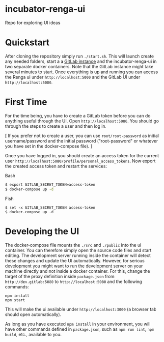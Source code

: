 # incubator-renga-ui

Repo for exploring UI ideas

# Quickstart
After cloning the repository simply run `./start.sh`. This will launch create any needed folders, start a
a [GitLab instance](https://hub.docker.com/r/gitlab/gitlab-ce/) and the incubator-renga-ui in two separate docker containers.
Note that the GitLab instance might take several minutes to start. Once everything is up and running you can access
the Renga ui under `http://localhost:5000` and the GitLab UI under `http://localhost:5080`.

# First Time
For the time being, you have to create a GitLab token before you can do anything useful through the UI.
Open `http://localhost:5080`. You should go through the steps to create a user and then log in.

\[ If you prefer not to create a user, you can use `root/root-password` as initial username/password and the initial password ("root-password" or whatever you have set
in the docker-compose file). \]

Once you have logged in, you should create an access token for the current user
`http://localhost:5080/profile/personal_access_tokens`. Now export the created access token and restart the services:

Bash 
```bash
$ export GITLAB_SECRET_TOKEN=access-token
$ docker-compose up -d
```

Fish
```fish
$ set -x GITLAB_SECRET_TOKEN access-token
$ docker-compose up -d
```

# Developing the UI
The docker-compose file mounts the `./src` and `./public` into the ui container. You can therefore simply open the source
code files and start editing. The development server running inside the container will detect these changes and update
the UI automatically. However, for serious development you might want to run the development server on your machine directly
and not inside a docker container. For this, change the target of the proxy definition inside `package.json` from
`http://dev.gitlab:5080` to `http://localhost:5080` and the following commands:
```
npm install
npm start
```
This will make the ui available under `http://localhost:3000` (a browser tab should open automatically).

As long as you have executed `npm install` in your environment, you will have other commands defined in `package.json`,
such as `npm run lint`, `npm build`, etc., available to you.

